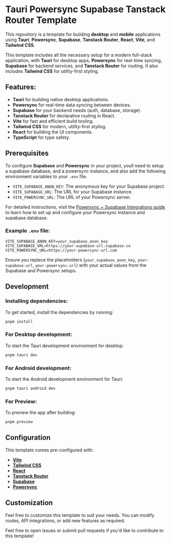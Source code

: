 # Tauri Powersync Supabase Tanstack Router Template

This repository is a template for building **desktop** and **mobile** applications using **Tauri**, **Powersync**, **Supabase**, **Tanstack Router**, **React**, **Vite**, and **Tailwind CSS**.

This template includes all the necessary setup for a modern full-stack application, with **Tauri** for desktop apps, **Powersync** for real-time syncing, **Supabase** for backend services, and **Tanstack Router** for routing. It also includes **Tailwind CSS** for utility-first styling.

## Features:

-  **Tauri** for building native desktop applications.
-  **Powersync** for real-time data syncing between devices.
-  **Supabase** for your backend needs (auth, database, storage).
-  **Tanstack Router** for declarative routing in React.
-  **Vite** for fast and efficient build tooling.
-  **Tailwind CSS** for modern, utility-first styling.
-  **React** for building the UI components.
-  **TypeScript** for type safety.

## Prerequisites

To configure **Supabase** and **Powersync** in your project, youll need to setup a supabase database, and a powersync instance, and also add the following environment variables to your `.env` file.

-  `VITE_SUPABASE_ANON_KEY`: The anonymous key for your Supabase project.
-  `VITE_SUPABASE_URL`: The URL for your Supabase instance.
-  `VITE_POWERSYNC_URL`: The URL of your Powersync server.

For detailed instructions, visit the [Powersync + Supabase Integrations guide](https://docs.powersync.com/integration-guides/supabase-+-powersync) to learn how to set up and configure your Powersync instance and supabase database.

### Example `.env` file:

```env
VITE_SUPABASE_ANON_KEY=your_supabase_anon_key
VITE_SUPABASE_URL=https://your-supabase-url.supabase.co
VITE_POWERSYNC_URL=https://your-powersync-url.com
```

Ensure you replace the placeholders (`your_supabase_anon_key`, `your-supabase-url`, `your-powersync-url`) with your actual values from the Supabase and Powersync setups.

## Development

### Installing dependencies:

To get started, install the dependencies by running:

```bash
pnpm install
```

### For Desktop development:

To start the Tauri development environment for desktop:

```bash
pnpm tauri dev
```

### For Android development:

To start the Android development environment for Tauri:

```bash
pnpm tauri android dev
```

### For Preview:

To preview the app after building:

```bash
pnpm preview
```

## Configuration

This template comes pre-configured with:

-  [**Vite**](https://github.com/vitejs/vite)
-  [**Tailwind CSS**](https://github.com/tailwindlabs/tailwindcss)
-  [**React**](https://github.com/facebook/react)
-  [**Tanstack Router**](https://github.com/TanStack/router)
-  [**Supabase**](https://github.com/supabase/supabase)
-  [**Powersync**](https://github.com/PowerSync/web)

## Customization

Feel free to customize this template to suit your needs. You can modify routes, API integrations, or add new features as required.

Feel free to open issues or submit pull requests if you'd like to contribute to this template!
